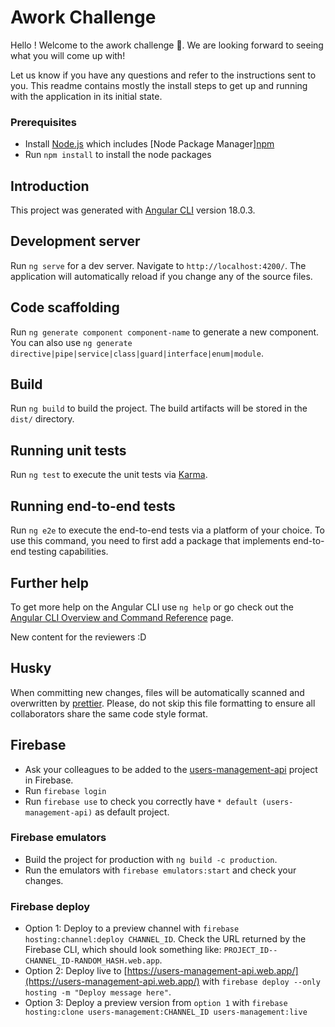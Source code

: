 # Awork Challenge

Hello ! Welcome to the awork challenge 🤩. We are looking forward to seeing what you will come up with!

Let us know if you have any questions and refer to the instructions sent to you. This readme contains mostly the install steps to get up and running with the application in its initial state.

### Prerequisites

- Install [Node.js](https://nodejs.org/) which includes [Node Package Manager][npm](https://www.npmjs.com/get-npm)
- Run `npm install` to install the node packages

## Introduction

This project was generated with [Angular CLI](https://github.com/angular/angular-cli) version 18.0.3.

## Development server

Run `ng serve` for a dev server. Navigate to `http://localhost:4200/`. The application will automatically reload if you change any of the source files.

## Code scaffolding

Run `ng generate component component-name` to generate a new component. You can also use `ng generate directive|pipe|service|class|guard|interface|enum|module`.

## Build

Run `ng build` to build the project. The build artifacts will be stored in the `dist/` directory.

## Running unit tests

Run `ng test` to execute the unit tests via [Karma](https://karma-runner.github.io).

## Running end-to-end tests

Run `ng e2e` to execute the end-to-end tests via a platform of your choice. To use this command, you need to first add a package that implements end-to-end testing capabilities.

## Further help

To get more help on the Angular CLI use `ng help` or go check out the [Angular CLI Overview and Command Reference](https://angular.dev/tools/cli) page.

New content for the reviewers :D

## Husky

When committing new changes, files will be automatically scanned and overwritten by [prettier](https://prettier.io/). Please, do not skip this file formatting to ensure all collaborators share the same code style format.

## Firebase

- Ask your colleagues to be added to the [users-management-api](https://github.com/santironhacker/users-management) project in Firebase.
- Run `firebase login`
- Run `firebase use` to check you correctly have `* default (users-management-api)` as default project.

### Firebase emulators

- Build the project for production with `ng build -c production`.
- Run the emulators with `firebase emulators:start` and check your changes.

### Firebase deploy

- Option 1: Deploy to a preview channel with `firebase hosting:channel:deploy CHANNEL_ID`. Check the URL returned by the Firebase CLI, which should look something like: `PROJECT_ID--CHANNEL_ID-RANDOM_HASH.web.app`.
- Option 2: Deploy live to [https://users-management-api.web.app/](https://users-management-api.web.app/) with `firebase deploy --only hosting -m "Deploy message here"`.
- Option 3: Deploy a preview version from `option 1` with `firebase hosting:clone users-management:CHANNEL_ID users-management:live`
